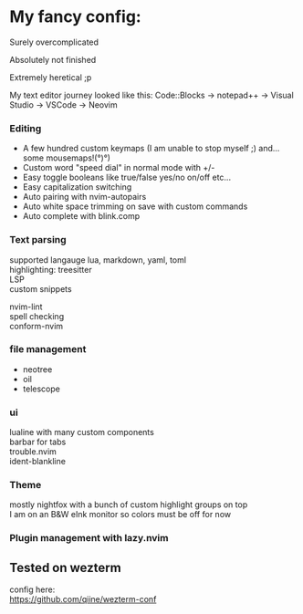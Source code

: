 # My fancy config:

Surely overcomplicated

Absolutely not finished

Extremely heretical ;p

My text editor journey looked like this:
Code::Blocks -> notepad++ -> Visual Studio -> VSCode -> Neovim

### Editing
- A few hundred custom keymaps (I am unable to stop myself ;) and... some mousemaps!(°)°)  
- Custom word "speed dial" in normal mode with +/-  
- Easy toggle booleans like true/false yes/no on/off etc...  
- Easy capitalization switching  
- Auto pairing with nvim-autopairs  
- Auto white space trimming on save with custom commands  
- Auto complete with blink.comp  

### Text parsing
supported langauge lua, markdown, yaml, toml  
highlighting: treesitter  
LSP  
custom snippets  

nvim-lint  
spell checking  
conform-nvim  

### file management
- neotree  
- oil  
- telescope  

### ui
lualine with many custom components  
barbar for tabs  
trouble.nvim  
ident-blankline  

### Theme
mostly nightfox with a bunch of custom highlight groups on top  
I am on an B&W eInk monitor so colors must be off for now  

### Plugin management with lazy.nvim

## Tested on wezterm
config here:  
https://github.com/qiine/wezterm-conf  
